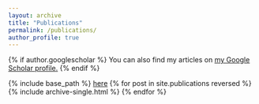 ```yaml
---
layout: archive
title: "Publications"
permalink: /publications/
author_profile: true
---
```


{% if author.googlescholar %}
  You can also find my articles on <u><a href="{{author.googlescholar}}">my Google Scholar profile</a>.</u>
{% endif %}

{% include base_path %}
[here](/files/pdf/menghan_cv.pdf)
{% for post in site.publications reversed %}
  {% include archive-single.html %}
{% endfor %}
